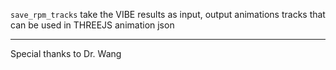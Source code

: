 `save_rpm_tracks` take the VIBE results as input, output animations tracks that can be used in THREEJS animation json

---

Special thanks to Dr. Wang